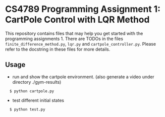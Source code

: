 # CS4789 Programming Assignment 1: CartPole Control with LQR Method

This repository contains files that may help you get started with the programming assignments 1.
There are TODOs in the files `finite_difference_method.py`, `lqr.py` and `cartpole_controller.py`.
Please refer to the docstring in these files for more details.

## Usage

* run and show the cartpole environment. (also generate a video under directory ./gym-results)
```
  $ python cartpole.py
```
* test different initial states
```
  $ python test.py
```
